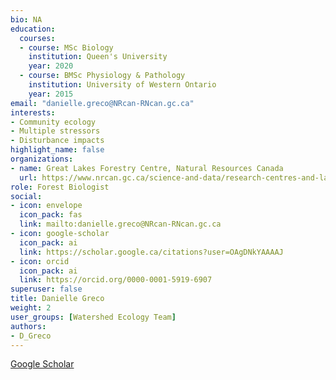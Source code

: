 ```yaml
--- 
bio: NA
education:
  courses:
  - course: MSc Biology
    institution: Queen's University
    year: 2020
  - course: BMSc Physiology & Pathology
    institution: University of Western Ontario
    year: 2015
email: "danielle.greco@NRcan-RNcan.gc.ca"
interests:
- Community ecology
- Multiple stressors
- Disturbance impacts
highlight_name: false
organizations:
- name: Great Lakes Forestry Centre, Natural Resources Canada
  url: https://www.nrcan.gc.ca/science-and-data/research-centres-and-labs/forestry-research-centres/great-lakes-forestry-centre/13459
role: Forest Biologist
social:
- icon: envelope
  icon_pack: fas
  link: mailto:danielle.greco@NRcan-RNcan.gc.ca
- icon: google-scholar
  icon_pack: ai
  link: https://scholar.google.ca/citations?user=OAgDNkYAAAAJ
- icon: orcid
  icon_pack: ai
  link: https://orcid.org/0000-0001-5919-6907
superuser: false
title: Danielle Greco
weight: 2
user_groups: [Watershed Ecology Team]
authors:
- D_Greco
---
```








[Google Scholar](https://scholar.google.ca/citations?user=OAgDNkYAAAAJ)
